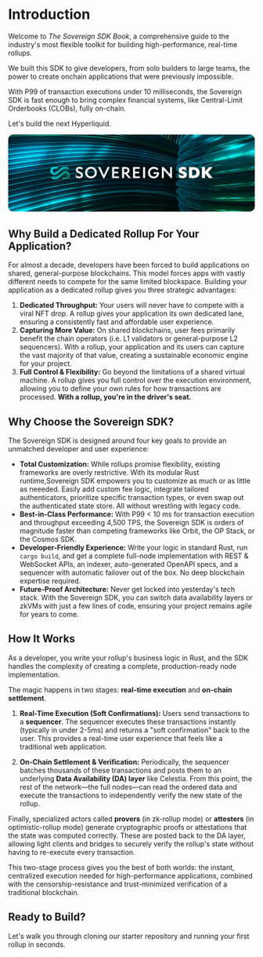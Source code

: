 # Introduction

Welcome to *The Sovereign SDK Book*, a comprehensive guide to the industry's most flexible toolkit for building high-performance, real-time rollups.

We built this SDK to give developers, from solo builders to large teams, the power to create onchain applications that were previously impossible. 

With P99 of transaction executions under 10 milliseconds, the Sovereign SDK is fast enough to bring complex financial systems, like Central-Limit Orderbooks (CLOBs), fully on-chain.

Let's build the next Hyperliquid.

<img src="./assets/sov-sdk-low-res.jpeg" style="border-radius: 10px">

## Why Build a Dedicated Rollup For Your Application?

For almost a decade, developers have been forced to build applications on shared, general-purpose blockchains. This model forces apps with vastly different needs to compete for the same limited blockspace. Building your application as a dedicated rollup gives you three strategic advantages:

1.  **Dedicated Throughput:** Your users will never have to compete with a viral NFT drop. A rollup gives your application its own dedicated lane, ensuring a consistently fast and affordable user experience.
2.  **Capturing More Value:** On shared blockchains, user fees primarily benefit the chain operators (i.e. L1 validators or general-purpose L2 sequencers). With a rollup, your application and its users can capture the vast majority of that value, creating a sustainable economic engine for your project.
3.  **Full Control & Flexibility:** Go beyond the limitations of a shared virtual machine. A rollup gives you full control over the execution environment, allowing you to define your own rules for how transactions are processed. **With a rollup, you're in the driver's seat.**

## Why Choose the Sovereign SDK?

The Sovereign SDK is designed around four key goals to provide an unmatched developer and user experience:

-   **Total Customization:** While rollups promise flexibility, existing frameworks are overly restrictive. With its modular Rust runtime,Sovereign SDK empowers you to customize as much or as little as neeeded. Easily add custom fee logic, integrate tailored authenticators, prioritize specific transaction types, or even swap out the authenticated state store. All without wrestling with legacy code.
-   **Best-in-Class Performance:** With P99 < 10 ms for transaction execution and throughput exceeding 4,500 TPS, the Sovereign SDK is orders of magnitude faster than competing frameworks like Orbit, the OP Stack, or the Cosmos SDK.
-   **Developer-Friendly Experience:** Write your logic in standard Rust, run `cargo build`, and get a complete full-node implementation with REST & WebSocket APIs, an indexer, auto-generated OpenAPI specs, and a sequencer  with automatic failover out of the box. No deep blockchain expertise required.
-   **Future-Proof Architecture:** Never get locked into yesterday's tech stack. With the Sovereign SDK, you can switch data availability layers or zkVMs with just a few lines of code, ensuring your project remains agile for years to come.


## How It Works

As a developer, you write your rollup's business logic in Rust, and the SDK handles the complexity of creating a complete, production-ready node implementation.

The magic happens in two stages: **real-time execution** and **on-chain settlement**.

1.  **Real-Time Execution (Soft Confirmations):** Users send transactions to a **sequencer**. The sequencer executes these transactions instantly (typically in under 2-5ms) and returns a "soft confirmation" back to the user. This provides a real-time user experience that feels like a traditional web application.

2.  **On-Chain Settlement & Verification:** Periodically, the sequencer batches thousands of these transactions and posts them to an underlying **Data Availability (DA) layer** like Celestia. From this point, the rest of the network—the full nodes—can read the ordered data and execute the transactions to independently verify the new state of the rollup.

Finally, specialized actors called **provers** (in zk-rollup mode) or **attesters** (in optimistic-rollup mode) generate cryptographic proofs  or attestations that the state was computed correctly. These are posted back to the DA layer, allowing light clients and bridges to securely verify the rollup's state without having to re-execute every transaction.

This two-stage process gives you the best of both worlds: the instant, centralized execution needed for high-performance applications, combined with the censorship-resistance and trust-minimized verification of a traditional blockchain.

## Ready to Build?

Let's walk you through cloning our starter repository and running your first rollup in seconds.
